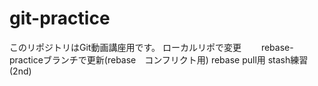 # git-practice
このリポジトリはGit動画講座用です。
ローカルリポで変更　　
rebase-practiceブランチで更新(rebase　コンフリクト用)
rebase pull用
stash練習(2nd)
